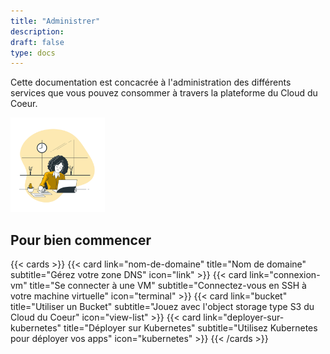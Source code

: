 ```yaml
---
title: "Administrer"
description:
draft: false
type: docs
---
```


Cette documentation est concacrée à l'administration des différents services que vous pouvez consommer à travers la plateforme du Cloud du Coeur.

<img src="./cdc-illustration-administrer.png" alt="Administrer" style="width: 30%;">

## Pour bien commencer

{{< cards >}}
  {{< card link="nom-de-domaine" title="Nom de domaine" subtitle="Gérez votre zone DNS" icon="link" >}}
  {{< card link="connexion-vm" title="Se connecter à une VM" subtitle="Connectez-vous en SSH à votre machine virtuelle" icon="terminal" >}}
  {{< card link="bucket" title="Utiliser un Bucket" subtitle="Jouez avec l'object storage type S3 du Cloud du Coeur" icon="view-list" >}}
  {{< card link="deployer-sur-kubernetes" title="Déployer sur Kubernetes" subtitle="Utilisez Kubernetes pour déployer vos apps" icon="kubernetes" >}}
{{< /cards >}}
